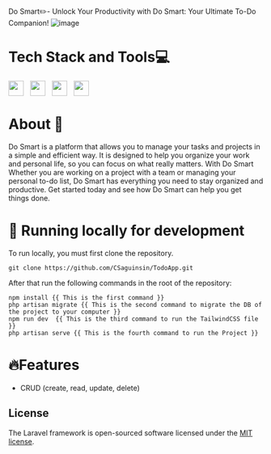 Do Smart✏️- Unlock Your Productivity with Do Smart: Your Ultimate To-Do Companion!
![image](https://github.com/CSaguinsin/TodoApp/assets/123741242/10611bb2-5498-4da0-9f28-c1a642dde80c)



# Tech Stack and Tools💻
<img align="left" width="30px" style="padding-right:10px;" src="https://cdn.jsdelivr.net/gh/devicons/devicon@latest/icons/laravel/laravel-original.svg" />
<img align="left" width="30px" style="padding-right:10px;" src="https://cdn.jsdelivr.net/gh/devicons/devicon/icons/mysql/mysql-original.svg" />
<img align="left" width="30px" style="padding-right:10px;" src="https://cdn.jsdelivr.net/gh/devicons/devicon@latest/icons/tailwindcss/tailwindcss-original.svg" />
<img  width="30px" style="padding-right:10px;" src="https://cdn.jsdelivr.net/gh/devicons/devicon/icons/git/git-original.svg" />

# About 📑
Do Smart is a platform that allows you to manage your tasks and projects in a simple and efficient way. It is designed to help you organize your work and personal life, so you can focus on what really matters. With Do Smart Whether you are working on a project with a team or managing your personal to-do list, Do Smart has everything you need to stay organized and productive. Get started today and see how Do Smart can help you get things done.

# 🧬 Running locally for development
To run locally, you must first clone the repository. 
```
git clone https://github.com/CSaguinsin/TodoApp.git
```
After that run the following commands in the root of the repository:
```
npm install {{ This is the first command }}
php artisan migrate {{ This is the second command to migrate the DB of the project to your computer }}
npm run dev  {{ This is the third command to run the TailwindCSS file }}
php artisan serve {{ This is the fourth command to run the Project }}
```
# 🔥Features
*  CRUD (create, read, update, delete)

## License

The Laravel framework is open-sourced software licensed under the [MIT license](https://opensource.org/licenses/MIT).
